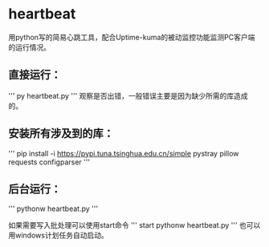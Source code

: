 # heartbeat
用python写的简易心跳工具，配合Uptime-kuma的被动监控功能监测PC客户端的运行情况。

## 直接运行：
'''
py heartbeat.py
'''
观察是否出错，一般错误主要是因为缺少所需的库造成的。

## 安装所有涉及到的库：
'''
pip install -i https://pypi.tuna.tsinghua.edu.cn/simple pystray pillow requests configparser
'''


## 后台运行：
'''
pythonw heartbeat.py
'''

如果需要写入批处理可以使用start命令
'''
start pythonw heartbeat.py
'''
也可以用windows计划任务自动启动。
